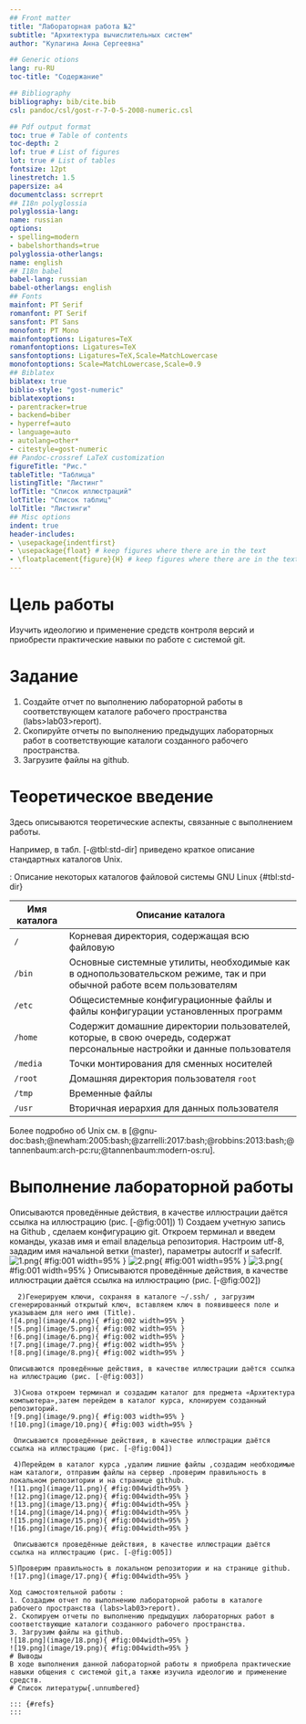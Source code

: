 ```yaml
---
## Front matter
title: "Лабораторная работа №2"
subtitle: "Архитектура вычислительных систем"
author: "Кулагина Анна Сергеевна"

## Generic otions
lang: ru-RU
toc-title: "Содержание"

## Bibliography
bibliography: bib/cite.bib
csl: pandoc/csl/gost-r-7-0-5-2008-numeric.csl

## Pdf output format
toc: true # Table of contents
toc-depth: 2
lof: true # List of figures
lot: true # List of tables
fontsize: 12pt
linestretch: 1.5
papersize: a4
documentclass: scrreprt
## I18n polyglossia
polyglossia-lang:
name: russian
options:
- spelling=modern
- babelshorthands=true
polyglossia-otherlangs:
name: english
## I18n babel
babel-lang: russian
babel-otherlangs: english
## Fonts
mainfont: PT Serif
romanfont: PT Serif
sansfont: PT Sans
monofont: PT Mono
mainfontoptions: Ligatures=TeX
romanfontoptions: Ligatures=TeX
sansfontoptions: Ligatures=TeX,Scale=MatchLowercase
monofontoptions: Scale=MatchLowercase,Scale=0.9
## Biblatex
biblatex: true
biblio-style: "gost-numeric"
biblatexoptions:
- parentracker=true
- backend=biber
- hyperref=auto
- language=auto
- autolang=other*
- citestyle=gost-numeric
## Pandoc-crossref LaTeX customization
figureTitle: "Рис."
tableTitle: "Таблица"
listingTitle: "Листинг"
lofTitle: "Список иллюстраций"
lotTitle: "Список таблиц"
lolTitle: "Листинги"
## Misc options
indent: true
header-includes:
- \usepackage{indentfirst}
- \usepackage{float} # keep figures where there are in the text
- \floatplacement{figure}{H} # keep figures where there are in the text
---
```


# Цель работы
Изучить идеологию и применение средств контроля версий и приобрести практические навыки по работе с системой git.
# Задание

1. Создайте отчет по выполнению лабораторной работы в соответствующем
каталоге рабочего пространства (labs>lab03>report).
2. Скопируйте отчеты по выполнению предыдущих лабораторных работ в
соответствующие каталоги созданного рабочего пространства.
3. Загрузите файлы на github.

# Теоретическое введение

Здесь описываются теоретические аспекты, связанные с выполнением работы.

Например, в табл. [-@tbl:std-dir] приведено краткое описание стандартных каталогов Unix.

: Описание некоторых каталогов файловой системы GNU Linux {#tbl:std-dir}

| Имя каталога | Описание каталога |
|--------------|----------------------------------------------------------------------------------------------------------------------------|
| `/` | Корневая директория, содержащая всю файловую |
| `/bin ` | Основные системные утилиты, необходимые как в однопользовательском режиме, так и при обычной работе всем пользователям |
| `/etc` | Общесистемные конфигурационные файлы и файлы конфигурации установленных программ |
| `/home` | Содержит домашние директории пользователей, которые, в свою очередь, содержат персональные настройки и данные пользователя |
| `/media` | Точки монтирования для сменных носителей |
| `/root` | Домашняя директория пользователя `root` |
| `/tmp` | Временные файлы |
| `/usr` | Вторичная иерархия для данных пользователя |

Более подробно об Unix см. в [@gnu-doc:bash;@newham:2005:bash;@zarrelli:2017:bash;@robbins:2013:bash;@tannenbaum:arch-pc:ru;@tannenbaum:modern-os:ru].

# Выполнение лабораторной работы

Описываются проведённые действия, в качестве иллюстрации даётся ссылка на иллюстрацию (рис. [-@fig:001])
      1) Создаем учетную запись на Github , сделаем конфигурацию git. Откроем терминал и введем команды,  указав имя и email владельца репозитория. Настроим utf-8, зададим имя начальной ветки (master), параметры autocrlf и safecrlf.
    ![1.png](image/1.png){ #fig:001 width=95% }
    ![2.png](image/2.png){ #fig:001 width=95% }
    ![3.png](image/3.png){ #fig:001 width=95% }
Описываются проведённые действия, в качестве иллюстрации даётся ссылка на иллюстрацию (рис. [-@fig:002])
     
      2)Генерируем ключи, сохраняя в каталоге ~/.ssh/ , загрузим сгенерированный открытый ключ, вставляем ключ в появившееся поле и указываем для него имя (Title).
    ![4.png](image/4.png){ #fig:002 width=95% }
    ![5.png](image/5.png){ #fig:002 width=95% }
    ![6.png](image/6.png){ #fig:002 width=95% }
    ![7.png](image/7.png){ #fig:002 width=95% }
    ![8.png](image/8.png){ #fig:002 width=95% }

    Описываются проведённые действия, в качестве иллюстрации даётся ссылка на иллюстрацию (рис. [-@fig:003])
     
     3)Снова откроем терминал и создадим каталог для предмета «Архитектура компьютера»,затем перейдем в каталог курса, клонируем созданный репозиторий.
    ![9.png](image/9.png){ #fig:003 width=95% }
    ![10.png](image/10.png){ #fig:003 width=95% }
     
     Описываются проведённые действия, в качестве иллюстрации даётся ссылка на иллюстрацию (рис. [-@fig:004])
    
     4)Перейдем в каталог курса ,удалим лишние файлы ,создадим необходимые нам каталоги, отправим файлы на сервер .проверим правильность в локальном репозитории и на странице github.
    ![11.png](image/11.png){ #fig:004width=95% }
    ![12.png](image/12.png){ #fig:004width=95% }
    ![13.png](image/13.png){ #fig:004width=95% }
    ![14.png](image/14.png){ #fig:004width=95% }
    ![15.png](image/15.png){ #fig:004width=95% }
    ![16.png](image/16.png){ #fig:004width=95% }
    
     Описываются проведённые действия, в качестве иллюстрации даётся ссылка на иллюстрацию (рис. [-@fig:005])
   
    5)Проверим правильность в локальном репозитории и на странице github.
    ![17.png](image/17.png){ #fig:004width=95% }
   
    Ход самостоятельной работы :
    1. Создадим отчет по выполнению лабораторной работы в каталоге рабочего пространства (labs>lab03>report).
    2. Скопируем отчеты по выполнению предыдущих лабораторных работ в соответствующие каталоги созданного рабочего пространства.
    3. Загрузим файлы на github.
    ![18.png](image/18.png){ #fig:004width=95% }
    ![19.png](image/19.png){ #fig:004width=95% }
    # Выводы
    В ходе выполнения данной лабораторной работы я приобрела практические навыки общения с системой git,а также изучила идеологию и применение средств.
    # Список литературы{.unnumbered}

    ::: {#refs}
    :::


